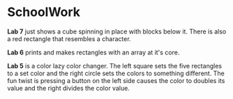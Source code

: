 # SchoolWork
**Lab 7** just shows a cube spinning in place with blocks below it. There is also a red rectangle that resembles a character.

**Lab 6** prints and makes rectangles with an array at it's core.

**Lab 5** is a color lazy color changer. The left square sets the five rectangles to a set color and the right circle sets the 
colors to something different. The fun twist is pressing a button on the left side causes the color to doubles its value and 
the right divides the color value.
